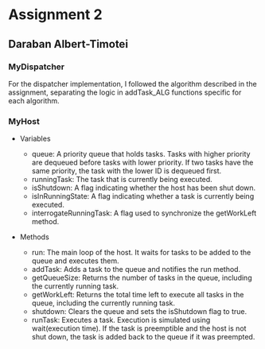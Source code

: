 # Assignment 2

## Daraban Albert-Timotei

### MyDispatcher

For the dispatcher implementation, I followed the algorithm described in the assignment, separating the logic in addTask_ALG functions specific for each algorithm.

### MyHost

* Variables
  * queue: A priority queue that holds tasks. Tasks with higher priority are dequeued before tasks with lower priority. If two tasks have the same priority, the task with the lower ID is dequeued first.
  * runningTask: The task that is currently being executed.
  * isShutdown: A flag indicating whether the host has been shut down.
  * isInRunningState: A flag indicating whether a task is currently being executed.
  * interrogateRunningTask: A flag used to synchronize the getWorkLeft method.

* Methods
  * run: The main loop of the host. It waits for tasks to be added to the queue and executes them.
  * addTask: Adds a task to the queue and notifies the run method.
  * getQueueSize: Returns the number of tasks in the queue, including the currently running task.
  * getWorkLeft: Returns the total time left to execute all tasks in the queue, including the currently running task.
  * shutdown: Clears the queue and sets the isShutdown flag to true.
  * runTask: Executes a task. Execution is simulated using wait(execution time). If the task is preemptible and the host is not shut down, the task is added back to the queue if it was preempted.
